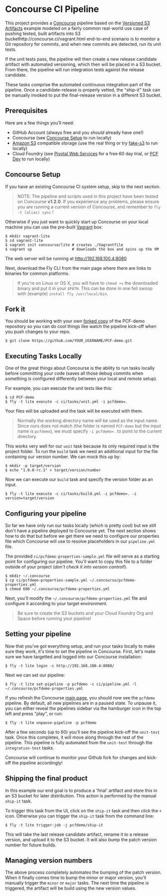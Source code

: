 # Concourse CI Pipeline

This project provides a [Concourse](https://concourse.ci/) pipeline based on the
[Versioned S3 Artifacts](https://concourse.ci/versioned-s3-artifacts.html) example
modeled on a fairly common real-world use case of pushing tested, built artifacts
into S3 buckethttp://concourse.ci/vagrant.html end-to-end scenario is to monitor a Git repository for commits, and when new
commits are detected, run its unit tests.

If the unit tests pass, the pipeline will then create a new release candidate
artifact with automated versioning, which then will be placed in a S3 bucket. From
there, the pipeline will run integration tests against the release candidate.

These tasks comprise the automated continuous integration part of the pipeline. Once
a candidate-release is properly vetted, the "ship-it" task can be manually invoked to
put the final-release version in a different S3 bucket.

## Prerequisites

Here are a few things you'll need:

- GitHub Account (always free and you *should* already have one!)
- Concourse (see [Concourse Setup](http://concourse.ci/vagrant.html) to run locally)
- [Amazon S3](https://aws.amazon.com/s3) compatible storage (use the real thing or try [fake-s3](https://hub.docker.com/r/lphoward/fake-s3/) to run locally)
- Cloud Foundry (see [Pivotal Web Services](http://run.pivotal.io/) for a free 60
day trial, or [PCF Dev](http://pivotal.io/pcf-dev) to run locally)

## Concourse Setup

If you have an existing Concourse CI system setup, skip to the next section.

> NOTE: The pipeline and scripts used in this project have been tested on Concourse
**v1.2.0**.  If you experience any problems, please ensure you are running a current version of Concourse, and remember to `fly -t (alias) sync` !

Otherwise if you just want to quickly start up Concourse on your local machine you
can use the pre-built [Vagrant](https://www.vagrantup.com/) box:

```
$ mkdir vagrant-lite
$ cd vagrant-lite
$ vagrant init concourse/lite # creates ./Vagrantfile
$ vagrant up                  # downloads the box and spins up the VM
```

The web server will be running at http://192.168.100.4:8080

Next, download the Fly CLI from the main page where there are links to binaries
for common platforms.

> If you're on Linux or OS X, you will have to `chmod +x` the downloaded
binary and put it in your `$PATH`. This can be done in one fell swoop with
(example) `install fly /usr/local/bin`.

## Fork it

You should be working with your own [forked copy](https://help.github.com/articles/fork-a-repo/)
of the PCF-demo repository so you can do cool things like watch the pipeline kick-off
when you push changes to your repo.

```
$ git clone https://github.com/YOUR_USERNAME/PCF-demo.git
```

## Executing Tasks Locally

One of the great things about Concourse is the ability to run tasks locally before
committing your code (saves all those debug commits when something is configured
differently between your local and remote setup).

For example, you can execute the unit tests like this:

```
$ cd PCF-demo
$ fly -t lite execute -c ci/tasks/unit.yml -i pcfdemo=.
```

Your files will be uploaded and the task will be executed with them.

> Normally the working directory name will be used as the input name. Since ours
does not match (the folder is named `PCF-demo` but the input name is `pcfdemo`),
we must specify `-i pcfdemo=.` to point to the current directory.

This works very well for our `unit` task because its only required input is the project
folder.  To run the `build` task we need an additional input for the file containing
our version number.  We can mock this up by:

```
$ mkdir -p target/version
$ echo "1.0.0-rc.1" > target/version/number
```

Now we can execute our `build` task and specify the version folder as an input.

```
$ fly -t lite execute -c ci/tasks/build.yml -i pcfdemo=. -i version=target/version
```

## Configuring your pipeline

So far we have only run our tasks locally (which is pretty cool) but we still don't
have a pipeline deployed to Concourse yet.  The next section shows how to do that
but before we get there we need to configure our properties file which Concourse
will use to resolve placeholders in our `pipeline.yml` file.

The provided `ci/pcfdemo-properties-sample.yml` file will serve as a starting point
for configuring our pipeline.  You'll want to copy this file to a folder outside
of your project (*don't check it into version control!*).

```
$ mkdir ~/.concourse
$ cp ci/pcfdemo-properties-sample.yml ~/.concourse/pcfdemo-properties.yml
$ chmod 600 ~/.concourse/pcfdemo-properties.yml
```

Next, you'll modify the `~/.concourse/pcfdemo-properties.yml` file and configure it
according to your target environment.

> Be sure to create the S3 buckets and your Cloud Foundry Org and Space before running
your pipeline!

## Setting your pipeline

Now that you've got everything setup, and run your tasks locally to make sure they
work, it's time to set the pipeline in Concourse.  First, let's make sure we have
targetted and logged into our Concourse installation:

```
$ fly -t lite login -c http://192.168.100.4:8080/
```

Next we can set our pipeline:
```
$ fly -t lite set-pipeline -p pcfdemo -c ci/pipeline.yml -l ~/.concourse/pcfdemo-properties.yml
```

If you refresh the Concourse [main page](http://192.168.100.4:8080/), you should now see the `pcfdemo` pipeline. By
default, all new pipelines are in a paused state.  To unpause it, you can either
reveal the pipelines sidebar via the hamburger icon in the top left and press
"play", or run:

```
$ fly -t lite unpause-pipeline -p pcfdemo
```

After a few seconds (up to 60) you'll see the pipeline kick-off the `unit-test`
task.  Once this completes, it will move along through the rest of the pipeline.
This pipeline is fully automated from the `unit-test` through the `integration-test`
tasks.

Concourse will continue to monitor your Github fork for changes and kick-off the
pipeline accordingly!

## Shipping the final product

In this example our end goal is to produce a 'final' artifact and store this in an
S3 bucket for later distribution.  This action is performed by the manual `ship-it`
task.

To trigger this task from the UI, click on the `ship-it` task and then click the
`+` icon. Otherwise you can trigger the `ship-it` task from the command line:

```
$ fly -t lite trigger-job -j pcfdemo/ship-it
```

This will take the last release candidate artifact, rename it to a release version, and
upload it to the S3 bucket.  It will also bump the patch version number for future
builds.

## Managing version numbers

The above process completely automates the bumping of the patch version. When it
finally comes time to bump the minor or major version, you'll manually trigger the
`minor` or `major` tasks.  The next time the pipeline is triggered, the artifact
will be build using the new version values.


